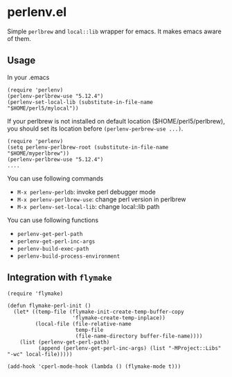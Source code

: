 # perlenv.el

Simple `perlbrew` and `local::lib` wrapper for emacs. It makes emacs aware of them.

## Usage

In your .emacs

    (require 'perlenv)
    (perlenv-perlbrew-use "5.12.4")
    (perlenv-set-local-lib (substitute-in-file-name "$HOME/perl5/mylocal"))

If your perlbrew is not installed on default location ($HOME/perl5/perlbrew), you should set its location
before `(perlenv-perbrew-use ...)`.

    (require 'perlenv)
    (setq perlenv-perlbrew-root (substitute-in-file-name "$HOME/myperlbrew"))
    (perlenv-perlbrew-use "5.12.4")
    ....

You can use following commands

* `M-x perlenv-perldb`: invoke perl debugger mode
* `M-x perlenv-perlbrew-use`: change perl version in perlbrew
* `M-x perlenv-set-local-lib`: change local::lib path

You can use following functions

* `perlenv-get-perl-path`
* `perlenv-get-perl-inc-args`
* `perlenv-build-exec-path`
* `perlenv-build-process-environment`

## Integration with `flymake`

    (require 'flymake)

    (defun flymake-perl-init ()
      (let* ((temp-file (flymake-init-create-temp-buffer-copy
                         'flymake-create-temp-inplace))
             (local-file (file-relative-name
                          temp-file
                          (file-name-directory buffer-file-name))))
        (list (perlenv-get-perl-path)
              (append (perlenv-get-perl-inc-args) (list "-MProject::Libs" "-wc" local-file)))))

    (add-hook 'cperl-mode-hook (lambda () (flymake-mode t)))

